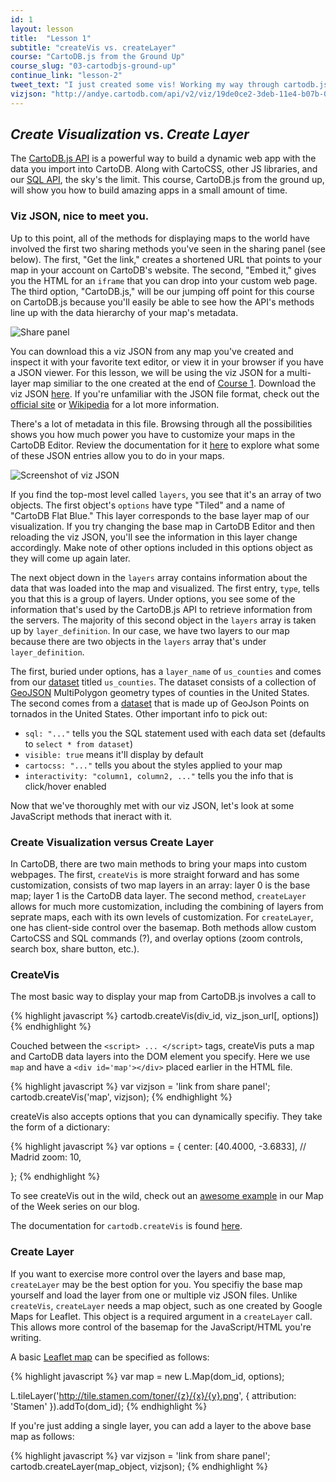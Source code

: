 ```yaml
---
id: 1
layout: lesson
title:  "Lesson 1"
subtitle: "createVis vs. createLayer"
course: "CartoDB.js from the Ground Up"
course_slug: "03-cartodbjs-ground-up"
continue_link: "lesson-2"
tweet_text: "I just created some vis! Working my way through cartodb.js from the ground up. #CartoDB"
vizjson: "http://andye.cartodb.com/api/v2/viz/19de0ce2-3deb-11e4-b07b-0edbca4b5057/viz.json"
---
```


## _Create Visualization_ vs. _Create Layer_

The [CartoDB.js API](http://docs.cartodb.com/cartodb-platform/cartodb-js.html) is a powerful way to build a dynamic web app with the data you import into CartoDB. Along with CartoCSS, other JS libraries, and our [SQL API](http://docs.cartodb.com/cartodb-platform/sql-api.html), the sky's the limit. This course, CartoDB.js from the ground up, will show you how to build amazing apps in a small amount of time.


### Viz JSON, nice to meet you.

Up to this point, all of the methods for displaying maps to the world have involved the first two sharing methods you've seen in the sharing panel (see below). The first, "Get the link," creates a shortened URL that points to your map in your account on CartoDB's website. The second, "Embed it," gives you the HTML for an `iframe` that you can drop into your custom web page. The third option, "CartoDB.js," will be our jumping off point for this course on CartoDB.js because you'll easily be able to see how the API's methods line up with the data hierarchy of your map's metadata.

![Share panel]({{site.baseurl}}/img/course3/lesson1/share-panel.png)

You can download this a viz JSON from any map you've created and inspect it with your favorite text editor, or view it in your browser if you have a JSON viewer. For this lesson, we will be using the viz JSON for a multi-layer map similiar to the one created at the end of [Course 1]({{site.baseurl}}/courses/01-beginners-course/lesson-5.html). Download the viz JSON [here](http://andye.cartodb.com/api/v2/viz/19de0ce2-3deb-11e4-b07b-0edbca4b5057/viz.json). If you're unfamiliar with the JSON file format, check out the [official site](http://json.org/) or [Wikipedia](http://en.wikipedia.org/wiki/JSON) for a lot more information. 

There's a lot of metadata in this file. Browsing through all the possibilities shows you how much power you have to customize your maps in the CartoDB Editor. Review the documentation for it [here](http://docs.cartodb.com/cartodb-editor.html) to explore what some of these JSON entries allow you to do in your maps.

![Screenshot of viz JSON]({{site.baseurl}}/img/course3/lesson1/json-view.png)

If you find the top-most level called `layers`, you see that it's an array of two objects. The first object's `options` have type "Tiled" and a name of "CartoDB Flat Blue." This layer corresponds to the base layer map of our visualization. If you try changing the base map in CartoDB Editor and then reloading the viz JSON, you'll see the information in this layer change accordingly. Make note of other options included in this options object as they will come up again later.

The next object down in the `layers` array contains information about the data that was loaded into the map and visualized. The first entry, `type`, tells you that this is a group of layers. Under options, you see some of the information that's used by the CartoDB.js API to retrieve information from the servers. The majority of this second object in the `layers` array is taken up by `layer_definition`. In our case, we have two layers to our map because there are two objects in the `layers` array that's under `layer_definition`.

The first, buried under options, has a `layer_name` of `us_counties` and comes from our [dataset](http://acdmy.org/d/counties.zip) titled `us_counties`. The dataset consists of a collection of [GeoJSON](http://geojson.org/) MultiPolygon geometry types of counties in the United States. The second comes from a [dataset](http://acdmy.org/d/tornadoes.zip) that is made up of GeoJson Points on tornados in the United States. Other important info to pick out:


* `sql: "..."` tells you the SQL statement used with each data set (defaults to `select * from dataset`)
* `visible: true` means it'll display by default
* `cartocss: "..."` tells you about the styles applied to your map
* `interactivity: "column1, column2, ..."` tells you the info that is click/hover enabled


Now that we've thoroughly met with our viz JSON, let's look at some JavaScript methods that ineract with it.

### Create Visualization versus Create Layer
 
In CartoDB, there are two main methods to bring your maps into custom webpages. The first, ```createVis``` is more straight forward and has some customization, consists of two map layers in an array: layer 0 is the base map; layer 1 is the CartoDB data layer. The second method, ```createLayer``` allows for much more customization, including the combining of layers from seprate maps, each with its own levels of customization. For ```createLayer```, one has client-side control over the basemap. Both methods allow custom CartoCSS and SQL commands (?), and overlay options (zoom controls, search box, share button, etc.).

### CreateVis
The most basic way to display your map from CartoDB.js involves a call to 

{% highlight javascript %}
    cartodb.createVis(div_id, viz_json_url[, options])
{% endhighlight %}

Couched between the ```<script> ... </script>``` tags, createVis puts a map and CartoDB data layers into the DOM element you specify. Here we use `map` and have a ```<div id='map'></div>``` placed earlier in the HTML file.

{% highlight javascript %}
var vizjson = 'link from share panel';
cartodb.createVis('map', vizjson);
{% endhighlight %}

createVis also accepts options that you can dynamically specifiy. They take the form of a dictionary:

{% highlight javascript %}
var options = {
    center: [40.4000, -3.6833], // Madrid
    zoom: 10,
    
  };
{% endhighlight %}

To see createVis out in the wild, check out an [awesome example](http://blog.cartodb.com/map-of-the-week-swiss-soccer/) in our Map of the Week series on our blog.

The documentation for `cartodb.createVis` is found [here](http://docs.cartodb.com/cartodb-platform/cartodb-js.html#visualization).


### Create Layer

If you want to exercise more control over the layers and base map, `createLayer` may be the best option for you. You specifiy the base map yourself and load the layer from one or multiple viz JSON files. Unlike `createVis`, `createLayer` needs a map object, such as one created by Google Maps for Leaflet. This object is a required argument in a `createLayer` call. This allows more control of the basemap for the JavaScript/HTML you're writing.

A basic [Leaflet map](http://leafletjs.com/reference.html#map-class) can be specified as follows:

{% highlight javascript %}
var map = new L.Map(dom_id, options);

L.tileLayer('http://tile.stamen.com/toner/{z}/{x}/{y}.png', {
    attribution: 'Stamen'
    }).addTo(dom_id);
{% endhighlight %}

If you're just adding a single layer, you can add a layer to the above base map as follows:

{% highlight javascript %}
var vizjson = 'link from share panel';
cartodb.createLayer(map_object, vizjson);
{% endhighlight %}



